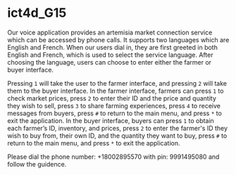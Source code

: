 # ict4d_G15
Our voice application provides an artemisia market connection service which can be accessed by phone calls. It supports two languages which are English and French. When our users dial in, they are first greeted in both English and French, which is used to select the service language. After choosing the language, users can choose to enter either the farmer or buyer interface. 

Pressing `1` will take the user to the farmer interface, and pressing `2` will take them to the buyer interface. In the farmer interface, farmers can press `1` to check market prices, press `2` to enter their ID and the price and quantity they wish to sell, press `3` to share farming experiences, press `4` to receive messages from buyers, press `#` to return to the main menu, and press `*` to exit the application. In the buyer interface, buyers can press `1` to obtain each farmer’s ID, inventory, and prices, press `2` to enter the farmer's ID they wish to buy from, their own ID, and the quantity they want to buy, press `#` to return to the main menu, and press `*` to exit the application.


Please dial the phone number: +18002895570 with pin: 9991495080 and follow the guidence.















